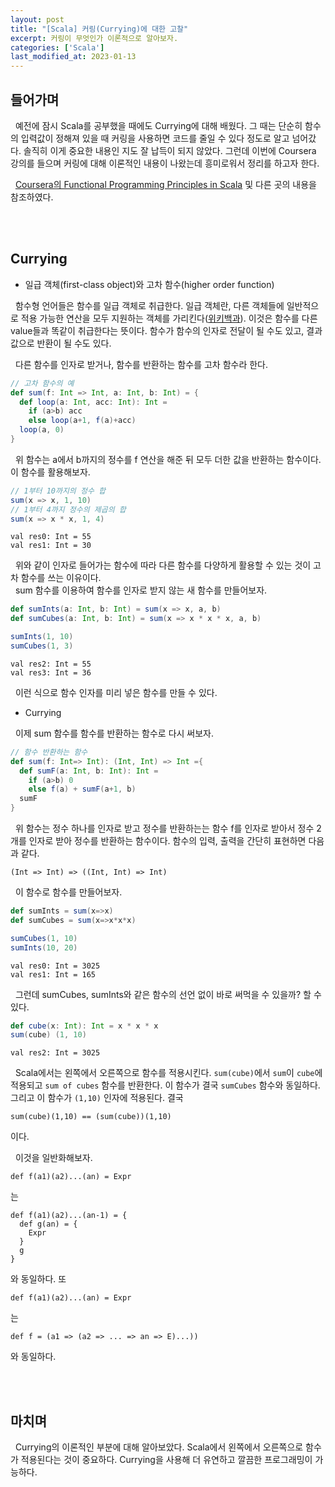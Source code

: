 ```yaml
---
layout: post
title: "[Scala] 커링(Currying)에 대한 고찰"
excerpt: 커링이 무엇인가 이론적으로 알아보자.
categories: ['Scala']
last_modified_at: 2023-01-13
---
```


## 들어가며

&nbsp; 예전에 잠시 Scala를 공부했을 때에도 Currying에 대해 배웠다. 그 때는 단순히 함수의 입력값이 정해져 있을 때 커링을 사용하면 코드를 줄일 수 있다 정도로 알고 넘어갔다. 솔직히 이게 중요한 내용인 지도 잘 납득이 되지 않았다. 그런데 이번에 Coursera 강의를 들으며 커링에 대해 이론적인 내용이 나왔는데 흥미로워서 정리를 하고자 한다.

&nbsp; [Coursera의 Functional Programming Principles in Scala](https://www.coursera.org/learn/scala2-functional-programming) 및 다른 곳의 내용을 참조하였다.

<br/><br/>

## Currying

- 일급 객체(first-class object)와 고차 함수(higher order function)

&nbsp; 함수형 언어들은 함수를 일급 객체로 취급한다. 일급 객체란, 다른 객체들에 일반적으로 적용 가능한 연산을 모두 지원하는 객체를 가리킨다([위키백과](https://ko.wikipedia.org/wiki/%EC%9D%BC%EA%B8%89_%EA%B0%9D%EC%B2%B4)). 이것은 함수를 다른 value들과 똑같이 취급한다는 뜻이다. 함수가 함수의 인자로 전달이 될 수도 있고, 결과값으로 반환이 될 수도 있다.

&nbsp; 다른 함수를 인자로 받거나, 함수를 반환하는 함수를 고차 함수라 한다.

```scala
// 고차 함수의 예
def sum(f: Int => Int, a: Int, b: Int) = {
  def loop(a: Int, acc: Int): Int =
    if (a>b) acc
    else loop(a+1, f(a)+acc)
  loop(a, 0)
}
```

&nbsp; 위 함수는 a에서 b까지의 정수를 f 연산을 해준 뒤 모두 더한 값을 반환하는 함수이다. 이 함수를 활용해보자.

```scala
// 1부터 10까지의 정수 합
sum(x => x, 1, 10)
// 1부터 4까지 정수의 제곱의 합
sum(x => x * x, 1, 4)
```

```
val res0: Int = 55
val res1: Int = 30
```

&nbsp; 위와 같이 인자로 들어가는 함수에 따라 다른 함수를 다양하게 활용할 수 있는 것이 고차 함수를 쓰는 이유이다.  
&nbsp; sum 함수를 이용하여 함수를 인자로 받지 않는 새 함수를 만들어보자.

```scala
def sumInts(a: Int, b: Int) = sum(x => x, a, b)
def sumCubes(a: Int, b: Int) = sum(x => x * x * x, a, b)

sumInts(1, 10)
sumCubes(1, 3)
```

```
val res2: Int = 55
val res3: Int = 36
```

&nbsp; 이런 식으로 함수 인자를 미리 넣은 함수를 만들 수 있다.

- Currying

&nbsp; 이제 sum 함수를 함수를 반환하는 함수로 다시 써보자.

```scala
// 함수 반환하는 함수
def sum(f: Int=> Int): (Int, Int) => Int ={
  def sumF(a: Int, b: Int): Int =
    if (a>b) 0
    else f(a) + sumF(a+1, b)
  sumF
}
```

&nbsp; 위 함수는 정수 하나를 인자로 받고 정수를 반환하는는 함수 f를 인자로 받아서 정수 2개를 인자로 받아 정수를 반환하는 함수이다. 함수의 입력, 출력을 간단히 표현하면 다음과 같다.

    (Int => Int) => ((Int, Int) => Int)

&nbsp; 이 함수로 함수를 만들어보자.

```scala
def sumInts = sum(x=>x)
def sumCubes = sum(x=>x*x*x)

sumCubes(1, 10)
sumInts(10, 20)
```

```
val res0: Int = 3025
val res1: Int = 165
```

&nbsp; 그런데 sumCubes, sumInts와 같은 함수의 선언 없이 바로 써먹을 수 있을까? 할 수 있다.

```scala
def cube(x: Int): Int = x * x * x
sum(cube) (1, 10)
```

```
val res2: Int = 3025
```

&nbsp; Scala에서는 왼쪽에서 오른쪽으로 함수를 적용시킨다. `sum(cube)`에서 `sum`이 `cube`에 적용되고 `sum of cubes` 함수를 반환한다. 이 함수가 결국 `sumCubes` 함수와 동일하다. 그리고 이 함수가 `(1,10)` 인자에 적용된다. 결국

```
sum(cube)(1,10) == (sum(cube))(1,10)
```

이다.

&nbsp; 이것을 일반화해보자.

    def f(a1)(a2)...(an) = Expr

는

    def f(a1)(a2)...(an-1) = {
      def g(an) = {
        Expr
      }
      g
    }

와 동일하다. 또

    def f(a1)(a2)...(an) = Expr

는

    def f = (a1 => (a2 => ... => an => E)...))

와 동일하다.

<br/><br/>

## 마치며

&nbsp; Currying의 이론적인 부분에 대해 알아보았다. Scala에서 왼쪽에서 오른쪽으로 함수가 적용된다는 것이 중요하다. Currying을 사용해 더 유연하고 깔끔한 프로그래밍이 가능하다.
